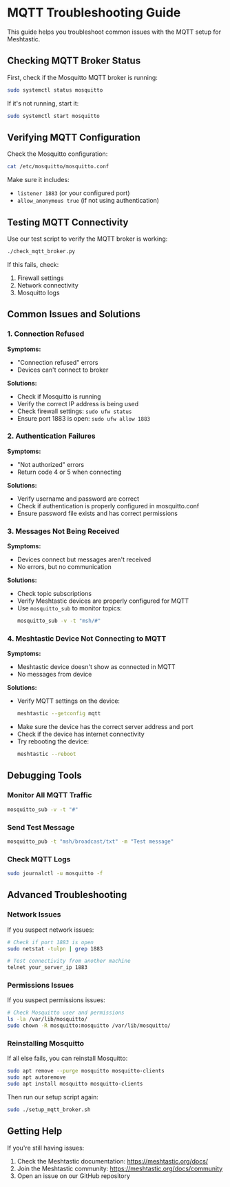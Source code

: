 # MQTT Troubleshooting Guide

This guide helps you troubleshoot common issues with the MQTT setup for Meshtastic.

## Checking MQTT Broker Status

First, check if the Mosquitto MQTT broker is running:

```bash
sudo systemctl status mosquitto
```

If it's not running, start it:

```bash
sudo systemctl start mosquitto
```

## Verifying MQTT Configuration

Check the Mosquitto configuration:

```bash
cat /etc/mosquitto/mosquitto.conf
```

Make sure it includes:
- `listener 1883` (or your configured port)
- `allow_anonymous true` (if not using authentication)

## Testing MQTT Connectivity

Use our test script to verify the MQTT broker is working:

```bash
./check_mqtt_broker.py
```

If this fails, check:
1. Firewall settings
2. Network connectivity
3. Mosquitto logs

## Common Issues and Solutions

### 1. Connection Refused

**Symptoms:**
- "Connection refused" errors
- Devices can't connect to broker

**Solutions:**
- Check if Mosquitto is running
- Verify the correct IP address is being used
- Check firewall settings: `sudo ufw status`
- Ensure port 1883 is open: `sudo ufw allow 1883`

### 2. Authentication Failures

**Symptoms:**
- "Not authorized" errors
- Return code 4 or 5 when connecting

**Solutions:**
- Verify username and password are correct
- Check if authentication is properly configured in mosquitto.conf
- Ensure password file exists and has correct permissions

### 3. Messages Not Being Received

**Symptoms:**
- Devices connect but messages aren't received
- No errors, but no communication

**Solutions:**
- Check topic subscriptions
- Verify Meshtastic devices are properly configured for MQTT
- Use `mosquitto_sub` to monitor topics:
  ```bash
  mosquitto_sub -v -t "msh/#"
  ```

### 4. Meshtastic Device Not Connecting to MQTT

**Symptoms:**
- Meshtastic device doesn't show as connected in MQTT
- No messages from device

**Solutions:**
- Verify MQTT settings on the device:
  ```bash
  meshtastic --getconfig mqtt
  ```
- Make sure the device has the correct server address and port
- Check if the device has internet connectivity
- Try rebooting the device:
  ```bash
  meshtastic --reboot
  ```

## Debugging Tools

### Monitor All MQTT Traffic

```bash
mosquitto_sub -v -t "#"
```

### Send Test Message

```bash
mosquitto_pub -t "msh/broadcast/txt" -m "Test message"
```

### Check MQTT Logs

```bash
sudo journalctl -u mosquitto -f
```

## Advanced Troubleshooting

### Network Issues

If you suspect network issues:

```bash
# Check if port 1883 is open
sudo netstat -tulpn | grep 1883

# Test connectivity from another machine
telnet your_server_ip 1883
```

### Permissions Issues

If you suspect permissions issues:

```bash
# Check Mosquitto user and permissions
ls -la /var/lib/mosquitto/
sudo chown -R mosquitto:mosquitto /var/lib/mosquitto/
```

### Reinstalling Mosquitto

If all else fails, you can reinstall Mosquitto:

```bash
sudo apt remove --purge mosquitto mosquitto-clients
sudo apt autoremove
sudo apt install mosquitto mosquitto-clients
```

Then run our setup script again:

```bash
sudo ./setup_mqtt_broker.sh
```

## Getting Help

If you're still having issues:

1. Check the Meshtastic documentation: https://meshtastic.org/docs/
2. Join the Meshtastic community: https://meshtastic.org/docs/community
3. Open an issue on our GitHub repository
